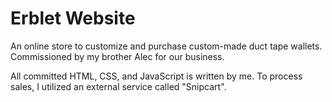 # Erblet Website
An online store to customize and purchase custom-made duct tape wallets. Commissioned by my brother Alec for our business.

All committed HTML, CSS, and JavaScript is written by me. To process sales, I utilized an external service called "Snipcart".
